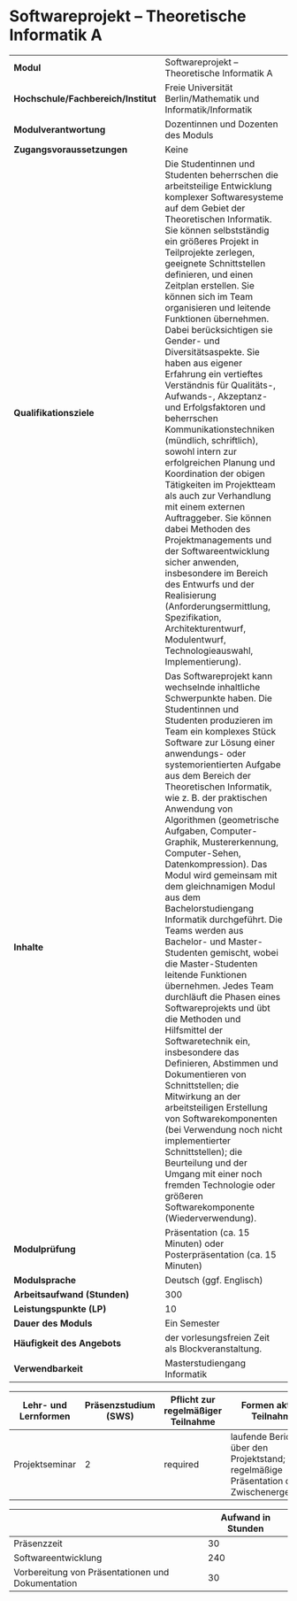 # Softwareprojekt – Theoretische Informatik A
|                                    |   |
|------------------------------------|---|
|**Modul**                           | Softwareprojekt – Theoretische Informatik A |
|**Hochschule/Fachbereich/Institut** | Freie Universität Berlin/Mathematik und Informatik/Informatik |
|**Modulverantwortung**              | Dozentinnen und Dozenten des Moduls |
|**Zugangsvoraussetzungen**          | Keine |
|**Qualifikationsziele**             | Die Studentinnen und Studenten beherrschen die arbeitsteilige Entwicklung komplexer Softwaresysteme auf dem Gebiet der Theoretischen Informatik. Sie können selbstständig ein größeres Projekt in Teilprojekte zerlegen, geeignete Schnittstellen definieren, und einen Zeitplan erstellen. Sie können sich im Team organisieren und leitende Funktionen übernehmen. Dabei berücksichtigen sie Gender- und Diversitätsaspekte. Sie haben aus eigener Erfahrung ein vertieftes Verständnis für Qualitäts-, Aufwands-, Akzeptanz- und Erfolgsfaktoren und beherrschen Kommunikationstechniken (mündlich, schriftlich), sowohl intern zur erfolgreichen Planung und Koordination der obigen Tätigkeiten im Projektteam als auch zur Verhandlung mit einem externen Auftraggeber. Sie können dabei Methoden des Projektmanagements und der Softwareentwicklung sicher anwenden, insbesondere im Bereich des Entwurfs und der Realisierung (Anforderungsermittlung, Spezifikation, Architekturentwurf, Modulentwurf, Technologieauswahl, Implementierung). |
|**Inhalte**                         | Das Softwareprojekt kann wechselnde inhaltliche Schwerpunkte haben. Die Studentinnen und Studenten produzieren im Team ein komplexes Stück Software zur Lösung einer anwendungs- oder systemorientierten Aufgabe aus dem Bereich der Theoretischen Informatik, wie z. B. der praktischen Anwendung von Algorithmen (geometrische Aufgaben, Computer-Graphik, Mustererkennung, Computer-Sehen, Datenkompression). Das Modul wird gemeinsam mit dem gleichnamigen Modul aus dem Bachelorstudiengang Informatik durchgeführt. Die Teams werden aus Bachelor- und Master-Studenten gemischt, wobei die Master-Studenten leitende Funktionen übernehmen. Jedes Team durchläuft die Phasen eines Softwareprojekts und übt die Methoden und Hilfsmittel der Softwaretechnik ein, insbesondere das Definieren, Abstimmen und Dokumentieren von Schnittstellen; die Mitwirkung an der arbeitsteiligen Erstellung von Softwarekomponenten (bei Verwendung noch nicht implementierter Schnittstellen); die Beurteilung und der Umgang mit einer noch fremden Technologie oder größeren Softwarekomponente (Wiederverwendung). |
|**Modulprüfung**                    | Präsentation (ca. 15 Minuten) oder Posterpräsentation (ca. 15 Minuten) |
|**Modulsprache**                    | Deutsch (ggf. Englisch) |
|**Arbeitsaufwand (Stunden)**        | 300 |
|**Leistungspunkte (LP)**            | 10 |
|**Dauer des Moduls**                | Ein Semester |
|**Häufigkeit des Angebots**         | der vorlesungsfreien Zeit als Blockveranstaltung. |
|**Verwendbarkeit**                  | Masterstudiengang Informatik |

| Lehr- und Lernformen | Präsenzstudium <br> (SWS) | Pflicht zur regelmäßiger Teilnahme | Formen aktiver Teilnahme |
| ---------------------|---------------------------|------------------------------------|------------------------- |
| Projektseminar       | 2                         | required                           | laufende Berichte über den Projektstand; regelmäßige Präsentation der Zwischenergebnisse |

|   | Aufwand in Stunden |
| - |--------------------|
| Präsenzzeit                              | 30    |
| Softwareentwicklung                      | 240   |
| Vorbereitung von Präsentationen und Dokumentation | 30    |
